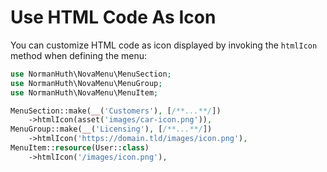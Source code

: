 # Use HTML Code As Icon

You can customize HTML code as icon displayed by invoking the `htmlIcon` method when defining the menu:

```php
use NormanHuth\NovaMenu\MenuSection;
use NormanHuth\NovaMenu\MenuGroup;
use NormanHuth\NovaMenu\MenuItem;

MenuSection::make(__('Customers'), [/**...**/])
    ->htmlIcon(asset('images/car-icon.png')),
MenuGroup::make(__('Licensing'), [/**...**/])
    ->htmlIcon('https://domain.tld/images/icon.png'),
MenuItem::resource(User::class)
    ->htmlIcon('/images/icon.png'),
```
